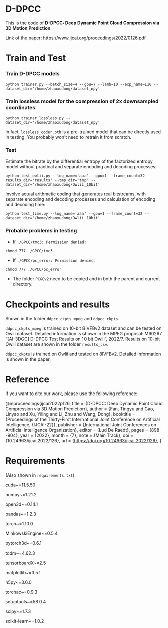 # D-DPCC
This is the code of **D-DPCC: Deep Dynamic Point Cloud Compression via 3D Motion Prediction**.

Link of the paper: https://www.ijcai.org/proceedings/2022/0126.pdf



# Train and Test
### Train D-DPCC models
```shell
python trainer.py --batch_size=4 --gpu=7 --lamb=10 --exp_name=I10 --dataset_dir='/home/zhaoxudong/dataset_npy'
```
### Train lossless model for the compression of 2x downsampled coordinates
```shell
python trainer_lossless.py --dataset_dir='/home/zhaoxudong/dataset_npy'
```
In fact, ```lossless_coder.pth``` is a pre-trained model that can be directly used in testing. You probably won't need to retrain it from scratch.

### Test
Estimate the bitrate by the differential entropy of the factorized entropy model without practical and separate encoding and decoding processes:
```shell
python test_owlii.py --log_name='aaa' --gpu=1 --frame_count=32 --results_dir='results' --tmp_dir='tmp' --dataset_dir='/home/zhaoxudong/Owlii_10bit'
```

Involve actual arithmetic coding that generates real bitstreams, with separate encoding and decoding processes and calculation of encoding and decoding time:
```shell
python test_time.py --log_name='aaa' --gpu=1 --frame_count=32 --dataset_dir='/home/zhaoxudong/Owlii_10bit'
```

### Probable problems in testing
- If ```./GPCC/tmc3: Permission denied```:
```shell
chmod 777 ./GPCC/tmc3
```

- If ```./GPCC/pc_error: Permission denied```:
```shell
chmod 777 ./GPCC/pc_error
```

- The folder ```PCGCv2``` need to be copied and in both the parent and current directory.



# Checkpoints and results
Shown in the folder ```ddpcc_ckpts_mpeg``` and ```ddpcc_ckpts```. 

```ddpcc_ckpts_mpeg``` is trained on 10-bit 8IVFBv2 dataset and can be tested on Owlii dataset. Detailed information is shown in the MPEG proposal: M60267 “[AI-3DGC] D-DPCC Test Results on 10 bit Owlii”, 2022/7. Results on 10-bit Owlii dataset are shown in the folder ```results_csv```. 

```ddpcc_ckpts``` is trained on Owlii and tested on 8IVFBv2. Detailed information is shown in the paper.



# Reference
If you want to cite our work, please use the following reference:

@inproceedings{ijcai2022p126,
  title     = {D-DPCC: Deep Dynamic Point Cloud Compression via 3D Motion Prediction},
  author    = {Fan, Tingyu and Gao, Linyao and Xu, Yiling and Li, Zhu and Wang, Dong},
  booktitle = {Proceedings of the Thirty-First International Joint Conference on
               Artificial Intelligence, {IJCAI-22}},
  publisher = {International Joint Conferences on Artificial Intelligence Organization},
  editor    = {Lud De Raedt},
  pages     = {898--904},
  year      = {2022},
  month     = {7},
  note      = {Main Track},
  doi       = {10.24963/ijcai.2022/126},
  url       = {https://doi.org/10.24963/ijcai.2022/126},
}



# Requirements
(Also shown in ```requirements.txt```)

cuda~=11.5.50

numpy~=1.21.2

open3d~=0.14.1

pandas~=1.2.3

torch~=1.10.0

MinkowskiEngine~=0.5.4

pytorch3d~=0.6.1

tqdm~=4.62.3

tensorboardX~=2.5

matplotlib~=3.5.1

h5py~=3.6.0

torchac~=0.9.3

setuptools~=58.0.4

scipy~=1.7.3

scikit-learn~=1.0.2
